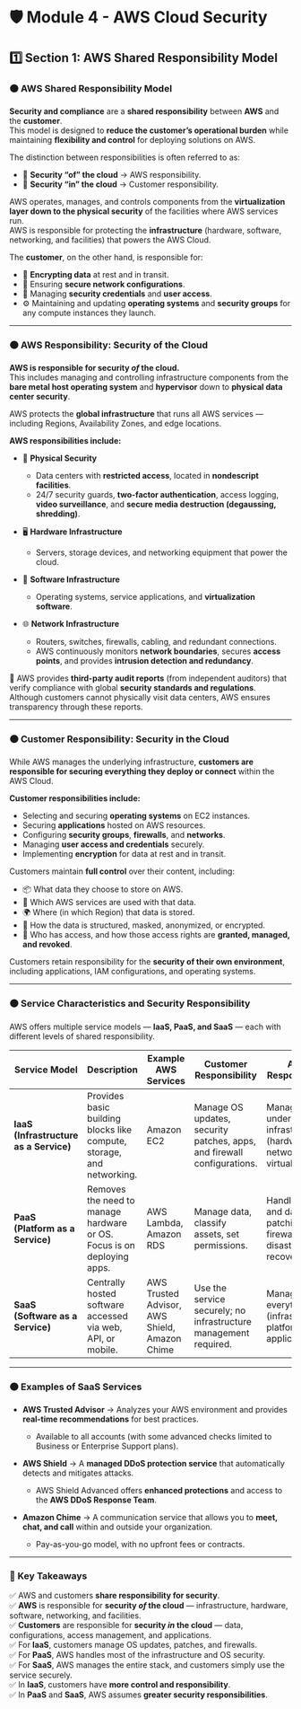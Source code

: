 # 🛡️ Module 4 - AWS Cloud Security  

## 1️⃣ Section 1: AWS Shared Responsibility Model

### 🟠 AWS Shared Responsibility Model

**Security and compliance** are a **shared responsibility** between **AWS** and the **customer**.  
This model is designed to **reduce the customer’s operational burden** while maintaining **flexibility and control** for deploying solutions on AWS.

The distinction between responsibilities is often referred to as:  
- 🔸 **Security “of” the cloud** → AWS responsibility.  
- 🔸 **Security “in” the cloud** → Customer responsibility.

AWS operates, manages, and controls components from the **virtualization layer down to the physical security** of the facilities where AWS services run.  
AWS is responsible for protecting the **infrastructure** (hardware, software, networking, and facilities) that powers the AWS Cloud.

The **customer**, on the other hand, is responsible for:  
- 🔐 **Encrypting data** at rest and in transit.  
- 🧱 Ensuring **secure network configurations**.  
- 👥 Managing **security credentials** and **user access**.  
- ⚙️ Maintaining and updating **operating systems** and **security groups** for any compute instances they launch.

---

### 🟠 AWS Responsibility: Security of the Cloud

**AWS is responsible for security *of* the cloud.**  
This includes managing and controlling infrastructure components from the **bare metal host operating system** and **hypervisor** down to **physical data center security**.

AWS protects the **global infrastructure** that runs all AWS services — including Regions, Availability Zones, and edge locations.

**AWS responsibilities include:**  

- 🏢 **Physical Security**
  - Data centers with **restricted access**, located in **nondescript facilities**.  
  - 24/7 security guards, **two-factor authentication**, access logging, **video surveillance**, and **secure media destruction (degaussing, shredding)**.

- 🖥️ **Hardware Infrastructure**
  - Servers, storage devices, and networking equipment that power the cloud.

- 💽 **Software Infrastructure**
  - Operating systems, service applications, and **virtualization software**.

- 🌐 **Network Infrastructure**
  - Routers, switches, firewalls, cabling, and redundant connections.  
  - AWS continuously monitors **network boundaries**, secures **access points**, and provides **intrusion detection and redundancy**.

🔎 AWS provides **third-party audit reports** (from independent auditors) that verify compliance with global **security standards and regulations**.  
Although customers cannot physically visit data centers, AWS ensures transparency through these reports.

---

### 🟠 Customer Responsibility: Security in the Cloud

While AWS manages the underlying infrastructure, **customers are responsible for securing everything they deploy or connect** within the AWS Cloud.

**Customer responsibilities include:**  
- Selecting and securing **operating systems** on EC2 instances.  
- Securing **applications** hosted on AWS resources.  
- Configuring **security groups**, **firewalls**, and **networks**.  
- Managing **user access and credentials** securely.  
- Implementing **encryption** for data at rest and in transit.  

Customers maintain **full control** over their content, including:  
- 📦 What data they choose to store on AWS.  
- 🧰 Which AWS services are used with that data.  
- 🌍 Where (in which Region) that data is stored.  
- 🧩 How the data is structured, masked, anonymized, or encrypted.  
- 👥 Who has access, and how those access rights are **granted, managed, and revoked**.

Customers retain responsibility for the **security of their own environment**, including applications, IAM configurations, and operating systems.

---

### 🟠 Service Characteristics and Security Responsibility

AWS offers multiple service models — **IaaS, PaaS, and SaaS** — each with different levels of shared responsibility.

| Service Model | Description | Example AWS Services | Customer Responsibility | AWS Responsibility |
|----------------|-------------|----------------------|--------------------------|--------------------|
| **IaaS (Infrastructure as a Service)** | Provides basic building blocks like compute, storage, and networking. | Amazon EC2 | Manage OS updates, security patches, apps, and firewall configurations. | Manages the underlying infrastructure (hardware, networking, virtualization). |
| **PaaS (Platform as a Service)** | Removes the need to manage hardware or OS. Focus is on deploying apps. | AWS Lambda, Amazon RDS | Manage data, classify assets, set permissions. | Handles OS and database patching, firewall setup, disaster recovery. |
| **SaaS (Software as a Service)** | Centrally hosted software accessed via web, API, or mobile. | AWS Trusted Advisor, AWS Shield, Amazon Chime | Use the service securely; no infrastructure management required. | Manages everything (infrastructure, platform, and application). |

---

### 🟠 Examples of SaaS Services

- **AWS Trusted Advisor** → Analyzes your AWS environment and provides **real-time recommendations** for best practices.  
  - Available to all accounts (with some advanced checks limited to Business or Enterprise Support plans).  

- **AWS Shield** → A **managed DDoS protection service** that automatically detects and mitigates attacks.  
  - AWS Shield Advanced offers **enhanced protections** and access to the **AWS DDoS Response Team**.  

- **Amazon Chime** → A communication service that allows you to **meet, chat, and call** within and outside your organization.  
  - Pay-as-you-go model, with no upfront fees or contracts.

---

### 🧾 Key Takeaways

✅ AWS and customers **share responsibility for security**.  
✅ **AWS** is responsible for **security *of* the cloud** — infrastructure, hardware, software, networking, and facilities.  
✅ **Customers** are responsible for **security *in* the cloud** — data, configurations, access management, and applications.  
✅ For **IaaS**, customers manage OS updates, patches, and firewalls.  
✅ For **PaaS**, AWS handles most of the infrastructure and OS security.  
✅ For **SaaS**, AWS manages the entire stack, and customers simply use the service securely.  
✅ In **IaaS**, customers have **more control and responsibility**.  
✅ In **PaaS** and **SaaS**, AWS assumes **greater security responsibilities**.
